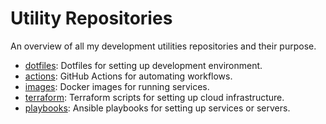# Utility Repositories

An overview of all my development utilities repositories and their purpose.

- [dotfiles](https://github.com/tomy0000000/dotfiles): Dotfiles for setting up development environment.
- [actions](https://github.com/tomy0000000/actions): GitHub Actions for automating workflows.
- [images](https://github.com/tomy0000000/images): Docker images for running services.
- [terraform](https://github.com/tomy0000000/terraform): Terraform scripts for setting up cloud infrastructure.
- [playbooks](https://github.com/tomy0000000/playbooks): Ansible playbooks for setting up services or servers.
